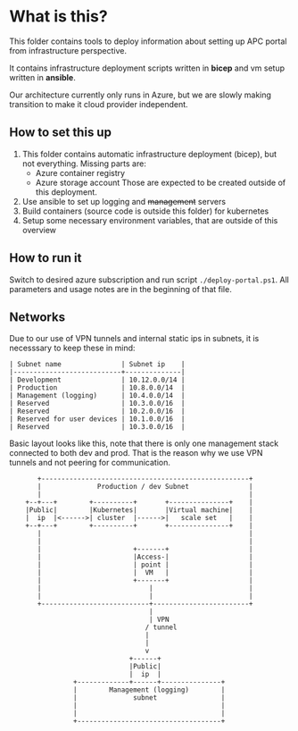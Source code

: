 # What is this?

This folder contains tools to deploy information about setting up APC portal from infrastructure perspective.

It contains infrastructure deployment scripts written in **bicep** and vm setup written in **ansible**.

Our architecture currently only runs in Azure, but we are slowly making transition to make it cloud provider independent.

## How to set this up

1. This folder contains automatic infrastructure deployment (bicep), but not everything. Missing parts are:
   - Azure container registry
   - Azure storage account
   Those are expected to be created outside of this deployment.
2. Use ansible to set up logging and ~~management~~ servers
3. Build containers (source code is outside this folder) for kubernetes
4. Setup some necessary environment variables, that are outside of this overview

## How to run it

Switch to desired azure subscription and run script `./deploy-portal.ps1`. All
parameters and usage notes are in the beginning of that file. 

## Networks

Due to our use of VPN tunnels and internal static ips in subnets, it is necesssary to keep these in mind:

```
| Subnet name               | Subnet ip    |
|---------------------------+--------------|
| Development               | 10.12.0.0/14 |
| Production                | 10.8.0.0/14  |
| Management (logging)      | 10.4.0.0/14  |
| Reserved                  | 10.3.0.0/16  |
| Reserved                  | 10.2.0.0/16  |
| Reserved for user devices | 10.1.0.0/16  |
| Reserved                  | 10.3.0.0/16  |
```

Basic layout looks like this, note that there is only one management stack connected to both dev and prod. That is the reason why we use VPN tunnels and not peering for communication.

```
       +----------------------------------------------------+
       |              Production / dev Subnet               |
       |                                                    |
    +--+---+        +----------+       +---------------+    |
    |Public|        |Kubernetes|       |Virtual machine|    |
    |  ip  |<------>| cluster  |------>|   scale set   |    |
    +--+---+        +----------+       +---------------+    |
       |                                                    |
       |                                                    |
       |                       +-------+                    |
       |                       |Access-|                    |
       |                       | point |                    |
       |                       |  VM   |                    |
       |                       +-------+                    |
       |                           |                        |
       |                           |                        |
       +---------------------------+------------------------+
                                   |
                                   | VPN
                                  / tunnel
                                  |
                                  |
                                  v
                              +------+
                              |Public|
                              |  ip  |
                +-------------+------+---------------+
                |        Management (logging)        |
                |              subnet                |
                |                                    |
                |                                    |
                +------------------------------------+
```
